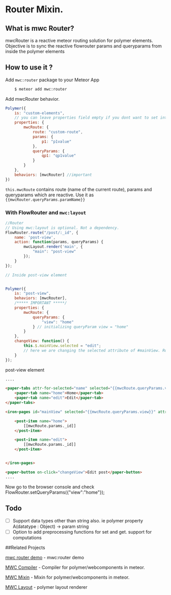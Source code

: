 # Router Mixin.


## What is mwc Router?

mwcRouter is a reactive meteor routing solution for polymer elements. Objective is to sync the reactive flowrouter params and queryparams from inside the polymer elements



## How to use it ?



Add `mwc:router` package to your Meteor App 


```sh
    $ meteor add mwc:router
```
Add mwcRouter behavior.

```js
Polymer({
    is: "custom-elements",
    // you can leave properties field empty if you dont want to set intial values.
    properties: {
        mwcRoute: {
            route: "custom-route",
            params: {
                p1: "p1value"
            },
            queryParams: {
                qp1: "qp1value"
            }
        }
    },
    behaviors: [mwcRouter] //important
})
```

`this.mwcRoute` contains route (name of the current route), params and queryparams which are reactive. Use it as
`{{mwcRouter.queryParams.paramName}}`

### With FlowRouter and `mwc:layout`

```js
//Router
// Using mwc:layout is optional. Not a dependency. 
FlowRouter.route("/post/:_id", {
    name: 'post-view',
    action: function(params, queryParams) {
        mwcLayout.render('main', {
            "main": "post-view"
        });
    }
});

// Inside post-view element


Polymer({
    is: "post-view",
    behaviors: [mwcRouter],
    /***** IMPORTANT *****/
    properties: {
        mwcRoute: {
            queryParams: {
                "view": "home"
            } // initializing queryParam view = "home"
        }
    },
    changeView: function() {
        this.$.mainView.selected = "edit"; 
        // here we are changing the selected attribute of #mainView. Router will change accordingly.
    }
});

```

post-view element

```html
....

<paper-tabs attr-for-selected="name" selected="{{mwcRoute.queryParams.view}}">
    <paper-tab name="home">Home</paper-tab>
    <paper-tab name="edit">Edit</paper-tab>
</paper-tabs>

<iron-pages id="mainView" selected="{{mwcRoute.queryParams.view}}" attr-for-selected="name">

    <post-item name="home">
        [[mwcRoute.params._id]]
    </post-item>

    <post-item name="edit">
        [[mwcRoute.params._id]]
    </post-item>


</iron-pages>

<paper-button on-click="changeView">Edit post</paper-button>
....

```

Now go to the browser console and check FlowRouter.setQueryParams({"view":"home"});


## Todo


- [ ] Support data types other than string also. ie polymer property A(datatype : Object) -> param string
- [ ] Option to add preprocessing functions for set and get. support for computations

##Related Projects

[mwc router demo](https://github.com/meteorwebcomponents/demo-router) - mwc:router demo

[MWC Compiler](https://github.com/meteorwebcomponents/compiler) - Compiler for polymer/webcomponents in meteor.

[MWC Mixin](https://github.com/meteorwebcomponents/mixin) - Mixin for polymer/webcomponents in meteor.

[MWC Layout](https://github.com/meteorwebcomponents/layout) - polymer layout renderer









